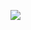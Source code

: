 [![](https://jitpack.io/v/BlackDevReal/SomeUtilities.svg)](https://jitpack.io/#BlackDevReal/SomeUtilities)

